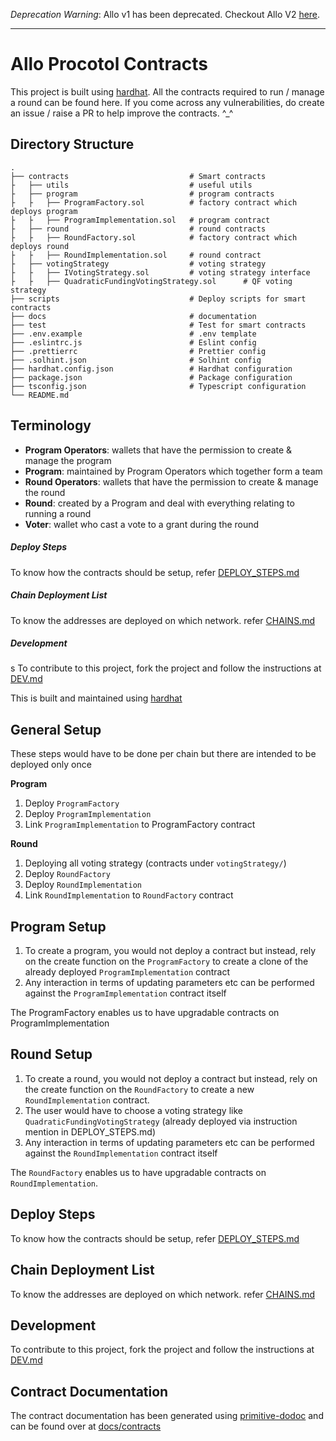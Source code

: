 *Deprecation Warning*: Allo v1 has been deprecated.  Checkout Allo V2 [here](https://github.com/allo-protocol/allo-v2/).

-----------------------

# Allo Procotol Contracts

This project is built using [hardhat](https://hardhat.org).
All the contracts required to run / manage a round can be found here.
If you come across any vulnerabilities, do create an issue / raise a PR to help improve the contracts. ^_^

## Directory Structure

```
.
├── contracts                           # Smart contracts
├   ├── utils                           # useful utils
├   ├── program                         # program contracts
├   ├   ├── ProgramFactory.sol          # factory contract which deploys program
├   ├   ├── ProgramImplementation.sol   # program contract
├   ├── round                           # round contracts
├   ├   ├── RoundFactory.sol            # factory contract which deploys round
├   ├   ├── RoundImplementation.sol     # round contract 
├   ├── votingStrategy                  # voting strategy
├   ├   ├── IVotingStrategy.sol         # voting strategy interface
├   ├   ├── QuadraticFundingVotingStrategy.sol      # QF voting strategy
├── scripts                             # Deploy scripts for smart contracts
├── docs                                # documentation 
├── test                                # Test for smart contracts
├── .env.example                        # .env template
├── .eslintrc.js                        # Eslint config
├── .prettierrc                         # Prettier config
├── .solhint.json                       # Solhint config
├── hardhat.config.json                 # Hardhat configuration
├── package.json                        # Package configuration
├── tsconfig.json                       # Typescript configuration
└── README.md
```


## Terminology

- **Program Operators**: wallets that have the permission to create & manage the program
- **Program**: maintained by Program Operators which together form a team
- **Round Operators**: wallets that have the permission to create & manage the round
- **Round**: created by a Program and deal with everything relating to running a round
- **Voter**: wallet who cast a vote to a grant during the round


##### Deploy Steps

To know how the contracts should be setup, refer [DEPLOY_STEPS.md](https://github.com/Allo-Protocol/contracts/blob/main/docs/DEPLOY_STEPS.md)


##### Chain Deployment List

To know the addresses are deployed on which network. refer [CHAINS.md](https://github.com/Allo-Protocol/contracts/blob/main/docs/CHAINS.md)

##### Development
s
To contribute to this project, fork the project and follow the instructions at [DEV.md](https://github.com/Allo-Protocol/contracts/blob/main/docs/DEV.md)

This is built and maintained using [hardhat](https://hardhat.org)

## General Setup

These steps would have to be done per chain but there are intended to be deployed only once

**Program**
1. Deploy `ProgramFactory`
2. Deploy `ProgramImplementation`
3. Link `ProgramImplementation` to ProgramFactory contract 

**Round**
1. Deploying all voting strategy (contracts under `votingStrategy/`)
2. Deploy `RoundFactory`
3. Deploy `RoundImplementation`
4. Link `RoundImplementation` to `RoundFactory` contract


## Program Setup

1. To create a program, you would not deploy a contract but instead, rely on the create function on the `ProgramFactory` to create a clone of the already deployed `ProgramImplementation` contract
2. Any interaction in terms of updating parameters etc can be performed against the `ProgramImplementation` contract itself


The ProgramFactory enables us to have upgradable contracts on ProgramImplementation


## Round Setup

1. To create a round, you would not deploy a contract but instead, rely on the create function on the `RoundFactory` to create a new `RoundImplementation` contract.
2. The user would have to choose a voting strategy like `QuadraticFundingVotingStrategy` (already deployed via instruction mention in DEPLOY_STEPS.md)
3. Any interaction in terms of updating parameters etc can be performed against the `RoundImplementation` contract itself


The `RoundFactory` enables us to have upgradable contracts on `RoundImplementation`.


## Deploy Steps

To know how the contracts should be setup, refer [DEPLOY_STEPS.md](docs/DEPLOY_STEPS.md)


## Chain Deployment List

To know the addresses are deployed on which network. refer [CHAINS.md](docs/CHAINS.md)

## Development

To contribute to this project, fork the project and follow the instructions at [DEV.md](docs/DEV.md)

## Contract Documentation

The contract documentation has been generated using [primitive-dodoc](https://github.com/primitivefinance/primitive-dodoc) and can be found over at [docs/contracts](docs/contracts/)
